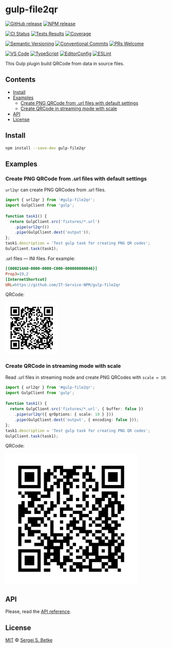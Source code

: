 # gulp-file2qr

[![GitHub release](https://img.shields.io/github/v/release/IT-Service-NPM/gulp-file2qr.svg?sort=semver\&logo=github)](https://github.com/IT-Service-NPM/gulp-file2qr/releases)
[![NPM release](https://img.shields.io/npm/v/gulp-file2qr.svg?logo=npm)](https://www.npmjs.com/package/gulp-file2qr)

[![CI Status](https://github.com/IT-Service-NPM/gulp-file2qr/actions/workflows/ci.yml/badge.svg?branch=main)](https://github.com/IT-Service-NPM/gulp-file2qr/actions/workflows/ci.yml)
[![Tests Results](https://gist.githubusercontent.com/sergey-s-betke/d70e4de09a490afc9fb7a737363b231a/raw/gulp-file2qr-tests.svg)](https://github.com/IT-Service-NPM/gulp-file2qr/actions/workflows/ci.yml)
[![Coverage](https://gist.githubusercontent.com/sergey-s-betke/d70e4de09a490afc9fb7a737363b231a/raw/gulp-file2qr-coverage.svg)](https://github.com/IT-Service-NPM/gulp-file2qr/actions/workflows/ci.yml)

[![Semantic Versioning](https://img.shields.io/badge/Semantic%20Versioning-v2.0.0-green.svg?logo=semver)](https://semver.org/lang/ru/spec/v2.0.0.html)
[![Conventional Commits](https://img.shields.io/badge/Conventional%20Commits-v1.0.0-yellow.svg?logo=git)](https://conventionalcommits.org)
[![PRs Welcome](https://img.shields.io/badge/PRs-welcome-brightgreen.svg)](https://makeapullrequest.com)

[![VS Code](https://img.shields.io/badge/Visual_Studio_Code-0078D4?logo=visual%20studio%20code)](https://code.visualstudio.com)
[![TypeScript](https://img.shields.io/badge/TypeScript-333333.svg?logo=typescript)](http://www.typescriptlang.org/)
[![EditorConfig](https://img.shields.io/badge/EditorConfig-333333.svg?logo=editorconfig)](https://editorconfig.org)
[![ESLint](https://img.shields.io/badge/ESLint-3A33D1?logo=eslint)](https://eslint.org)

This Gulp plugin build QRCode from data in source files.

## Contents

* [Install](#install)
* [Examples](#examples)
  * [Create PNG QRCode from .url files with default settings](#create-png-qrcode-from-url-files-with-defaultsettings)
  * [Create QRCode in streaming mode with scale](#create-qrcode-in-streaming-mode-withscale)
* [API](#api)
* [License](#license)

## Install

```sh
npm install --save-dev gulp-file2qr
```

## Examples

### Create PNG QRCode from .url files with default settings

`url2qr` can create PNG QRCodes from .url files.

```typescript file=test/examples/01/gulpfile.ts
import { url2qr } from '#gulp-file2qr';
import GulpClient from 'gulp';

function task1() {
  return GulpClient.src('fixtures/*.url')
    .pipe(url2qr())
    .pipe(GulpClient.dest('output'));
};
task1.description = 'Test gulp task for creating PNG QR codes';
GulpClient.task(task1);

```

.url files — INI files. For example:

```ini file=test/examples/01/fixtures/test-file.url
[{000214A0-0000-0000-C000-000000000046}]
Prop3=19,2
[InternetShortcut]
URL=https://github.com/IT-Service-NPM/gulp-file2qr
```

QRCode:

[![QRCode](./test/examples/01/output/test-file.png)](./test/examples/01/output/test-file.png)

### Create QRCode in streaming mode with scale

Read .url files in streaming mode
and create PNG QRCodes with `scale = 10`:

```typescript file=test/examples/02/gulpfile.ts
import { url2qr } from '#gulp-file2qr';
import GulpClient from 'gulp';

function task1() {
  return GulpClient.src('fixtures/*.url', { buffer: false })
    .pipe(url2qr({ qrOptions: { scale: 10 } }))
    .pipe(GulpClient.dest('output', { encoding: false }));
};
task1.description = 'Test gulp task for creating PNG QR codes';
GulpClient.task(task1);

```

QRCode:

[![QRCode](./test/examples/02/output/test-file.png)](./test/examples/02/output/test-file.png)

## API

Please, read the [API reference](/docs/index.md).

## License

[MIT](LICENSE) © [Sergei S. Betke](https://github.com/sergey-s-betke)
